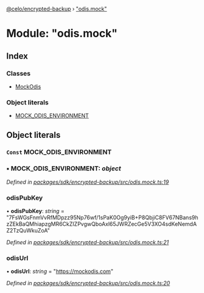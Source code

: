[@celo/encrypted-backup](../README.md) › ["odis.mock"](_odis_mock_.md)

# Module: "odis.mock"

## Index

### Classes

* [MockOdis](../classes/_odis_mock_.mockodis.md)

### Object literals

* [MOCK_ODIS_ENVIRONMENT](_odis_mock_.md#const-mock_odis_environment)

## Object literals

### `Const` MOCK_ODIS_ENVIRONMENT

### ▪ **MOCK_ODIS_ENVIRONMENT**: *object*

*Defined in [packages/sdk/encrypted-backup/src/odis.mock.ts:19](https://github.com/celo-org/celo-monorepo/blob/master/packages/sdk/encrypted-backup/src/odis.mock.ts#L19)*

###  odisPubKey

• **odisPubKey**: *string* = "7FsWGsFnmVvRfMDpzz95Np76wf/1sPaK0Og9yiB+P8QbjiC8FV67NBans9hzZEkBaQMhiapzgMR6CkZIZPvgwQboAxl65JWRZecGe5V3XO4sdKeNemdAZ2TzQuWkuZoA"

*Defined in [packages/sdk/encrypted-backup/src/odis.mock.ts:21](https://github.com/celo-org/celo-monorepo/blob/master/packages/sdk/encrypted-backup/src/odis.mock.ts#L21)*

###  odisUrl

• **odisUrl**: *string* = "https://mockodis.com"

*Defined in [packages/sdk/encrypted-backup/src/odis.mock.ts:20](https://github.com/celo-org/celo-monorepo/blob/master/packages/sdk/encrypted-backup/src/odis.mock.ts#L20)*
